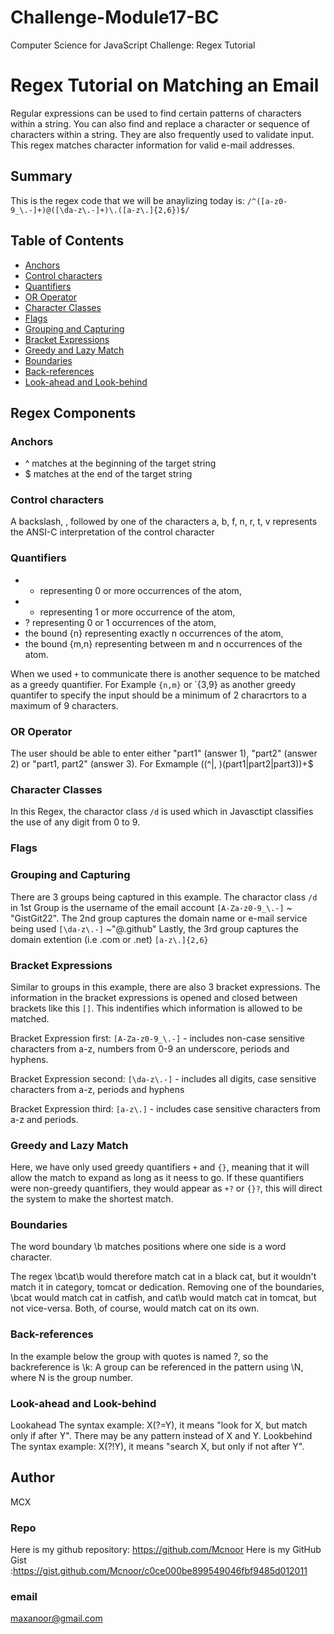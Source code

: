 # Challenge-Module17-BC
Computer Science for JavaScript Challenge: Regex Tutorial


# Regex Tutorial on Matching an Email

Regular expressions can be used to find certain patterns of characters within a string. You can also find and replace a character or sequence of characters within a string. They are also frequently used to validate input. This regex matches character information for valid e-mail addresses.

## Summary

This is the regex code that we will be anaylizing today is: `/^([a-z0-9_\.-]+)@([\da-z\.-]+)\.([a-z\.]{2,6})$/`

## Table of Contents

- [Anchors](#anchors)
- [Control characters](#Control-characters)
- [Quantifiers](#quantifiers)
- [OR Operator](#or-operator)
- [Character Classes](#character-classes)
- [Flags](#flags)
- [Grouping and Capturing](#grouping-and-capturing)
- [Bracket Expressions](#bracket-expressions)
- [Greedy and Lazy Match](#greedy-and-lazy-match)
- [Boundaries](#boundaries)
- [Back-references](#back-references)
- [Look-ahead and Look-behind](#look-ahead-and-look-behind)

## Regex Components

### Anchors
- ^ matches at the beginning of the target string
- $ matches at the end of the target string

### Control characters

A backslash, \, followed by one of the characters a, b, f, n, r, t, v represents the ANSI-C interpretation of the control character

### Quantifiers
 - *   representing 0 or more occurrences of the atom,
 - +   representing 1 or more occurrence of the atom,
 - ?   representing 0 or 1 occurrences of the atom,
 - the bound {n}   representing exactly n occurrences of the atom,
 - the bound {m,n}   representing between m and n occurrences of the atom.

When we used `+` to communicate there is another sequence to be matched as a greedy quantifier. For Example `{n,m}` or `{3,9} as another greedy quantifer to specify the input should be a minimum of 2 characrtors to a maximum of 9 characters.

### OR Operator
The user should be able to enter either "part1" (answer 1), "part2" (answer 2) or "part1, part2" (answer 3). For Exmample ((^|, )(part1|part2|part3))+$

### Character Classes
In this Regex, the charactor class `/d` is used which in Javasctipt classifies the use of any digit from 0 to 9.

### Flags

### Grouping and Capturing
There are 3 groups being captured in this example. The charactor class `/d` in 1st Group is the username of the email account `[A-Za-z0-9_\.-]` ~ "GistGit22". The 2nd group captures the domain name or e-mail service being used `[\da-z\.-]` ~"@.github" Lastly, the 3rd group captures the domain extention (i.e .com or .net) `[a-z\.]{2,6}`

### Bracket Expressions
Similar to groups in this example, there are also 3 bracket expressions. The information in the bracket expressions is opened and closed between brackets like this `[]`. This indentifies which information is allowed to be matched.

Bracket Expression first: `[A-Za-z0-9_\.-]` - includes non-case sensitive characters from a-z, numbers from 0-9 an underscore, periods and hyphens.

Bracket Expression second: `[\da-z\.-]`   - includes all digits, case sensitive characters from a-z, periods and hyphens

Bracket Expression third: `[a-z\.]`      - includes case sensitive characters from a-z and periods.

### Greedy and Lazy Match
Here, we have only used greedy quantifiers `+` and `{}`, meaning that it will allow the match to expand as long as it neess to go. If these quantifiers were non-greedy quantifiers, they would appear as `+?` or `{}?`, this will direct the system to make the shortest match.

### Boundaries
The word boundary \b matches positions where one side is a word character. 

The regex \bcat\b would therefore match cat in a black cat, but it wouldn't match it in category, tomcat or dedication. Removing one of the boundaries, \bcat would match cat in catfish, and cat\b would match cat in tomcat, but not vice-versa. Both, of course, would match cat on its own.

### Back-references
In the example below the group with quotes is named ?<quote>, so the backreference is \k<quote>:
A group can be referenced in the pattern using \N, where N is the group number.

### Look-ahead and Look-behind
Lookahead The syntax example: X(?=Y), it means "look for X, but match only if after Y". There may be any pattern instead of X and Y.
Lookbehind The syntax example: X(?!Y), it means "search X, but only if not after Y".

## Author

MCX

### Repo

Here is my github repository: https://github.com/Mcnoor
Here is my GitHub Gist :https://gist.github.com/Mcnoor/c0ce000be899549046fbf9485d012011

### email

maxanoor@gmail.com
